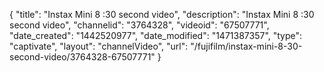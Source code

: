 {
    "title": "Instax Mini 8 :30 second video",
    "description": "Instax Mini 8 :30 second video",
    "channelid": "3764328",
    "videoid": "67507771",
    "date_created": "1442520977",
    "date_modified": "1471387357",
    "type": "captivate",
    "layout": "channelVideo",
    "url": "\/fujifilm\/instax-mini-8-30-second-video\/3764328-67507771"
}